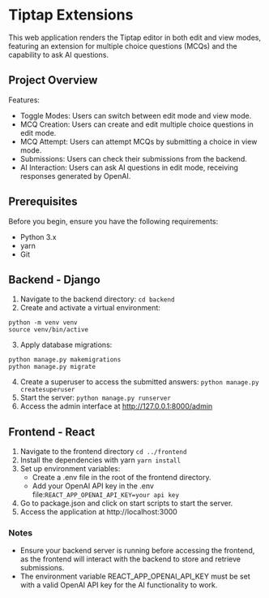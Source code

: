# Tiptap Extensions

This web application renders the Tiptap editor in both edit and view modes, featuring an extension for multiple choice questions (MCQs) and the capability to ask AI questions.
## Project Overview

Features:
- Toggle Modes: Users can switch between edit mode and view mode.
- MCQ Creation: Users can create and edit multiple choice questions in edit mode.
- MCQ Attempt: Users can attempt MCQs by submitting a choice in view mode.
- Submissions: Users can check their submissions from the backend.
- AI Interaction: Users can ask AI questions in edit mode, receiving responses generated by OpenAI.

## Prerequisites

Before you begin, ensure you have the following requirements:
- Python 3.x
- yarn
- Git

## Backend - Django

1. Navigate to the backend directory:
```cd backend```
2. Create and activate a virtual environment:
```
python -m venv venv
source venv/bin/active
```
3. Apply database migrations:
```
python manage.py makemigrations
python manage.py migrate
```
4. Create a superuser to access the submitted answers:
```python manage.py createsuperuser```
5. Start the server:
```python manage.py runserver```
6. Access the admin interface at http://127.0.0.1:8000/admin

## Frontend - React

1. Navigate to the frontend directory
```cd ../frontend```
2. Install the dependencies with yarn
```yarn install```
3. Set up environment variables:
   - Create a .env file in the root of the frontend directory.
   - Add your OpenAI API key in the .env file:```REACT_APP_OPENAI_API_KEY=your api key```
4. Go to package.json and click on start scripts to start the server.
5. Access the application at http://localhost:3000

### Notes
- Ensure your backend server is running before accessing the frontend, as the frontend will interact with the backend to store and retrieve submissions.
- The environment variable REACT_APP_OPENAI_API_KEY must be set with a valid OpenAI API key for the AI functionality to work.
